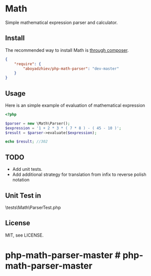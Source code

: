 # Math

Simple mathematical expression parser and calculator.

## Install
The recommended way to install Math is [through composer](http://getcomposer.org).

```JSON
{
    "require": {
        "aboyadzhiev/php-math-parser": "dev-master"
    }
}
```
## Usage

Here is an simple example of evaluation of mathematical expression
```php
<?php

$parser = new \Math\Parser();
$expression = '1 + 2 * 3 * ( 7 * 8 ) - ( 45 - 10 )';
$result = $parser->evaluate($expression);

echo $result; //302

```
## TODO
  - Add unit tests.
  - Add additional strategy for translation from infix to reverse polish notation



## Unit Test in
\tests\Math\ParserTest.php

## License

MIT, see LICENSE.
# php-math-parser-master # php-math-parser-master


